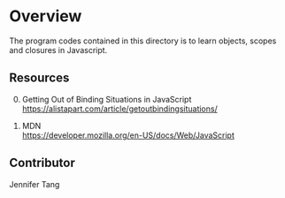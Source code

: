 # Overview #
The program codes contained in this directory is to learn objects, scopes and closures in Javascript.  

## Resources ##
0. Getting Out of Binding Situations in JavaScript  
https://alistapart.com/article/getoutbindingsituations/  

1. MDN  
https://developer.mozilla.org/en-US/docs/Web/JavaScript  

## Contributor ##
Jennifer Tang  
